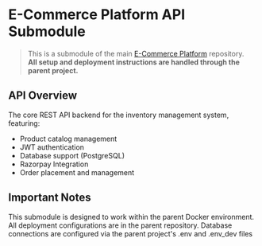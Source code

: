 # E-Commerce Platform API Submodule

> This is a submodule of the main [E-Commerce Platform](https://github.com/your-repo/ecommerce-platform) repository.  
> **All setup and deployment instructions are handled through the parent project.**

## API Overview

The core REST API backend for the inventory management system, featuring:

- Product catalog management
- JWT authentication
- Database support (PostgreSQL)
- Razorpay Integration
- Order placement and management

## Important Notes

This submodule is designed to work within the parent Docker environment.
All deployment configurations are in the parent repository.
Database connections are configured via the parent project's .env and .env_dev files
